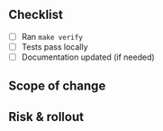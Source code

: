 ## Checklist
- [ ] Ran `make verify`
- [ ] Tests pass locally
- [ ] Documentation updated (if needed)

## Scope of change
<!-- Briefly describe what this PR covers. -->

## Risk & rollout
<!-- Describe any risks and rollout/rollback considerations. -->
